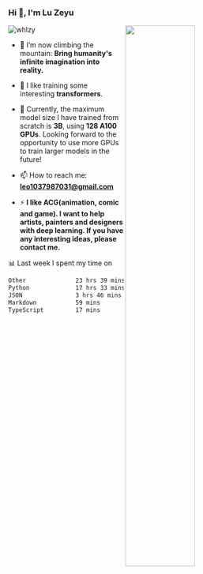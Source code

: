 ### Hi 👋, I'm Lu Zeyu

<img src="https://komarev.com/ghpvc/?username=whlzy&label=Profile%20views&color=0e75b6&style=flat" alt="whlzy" />
<img align="right" width="53%" src="https://github-readme-stats.vercel.app/api?username=whlzy&show_icons=true">

- 🔭 I’m now climbing the mountain: **Bring humanity's infinite imagination into reality.**

- 🌄 I like training some interesting **transformers**.

- 🌠 Currently, the maximum model size I have trained from scratch is **3B**, using **128 A100 GPUs**. Looking forward to the opportunity to use more GPUs to train larger models in the future!

- 📫 How to reach me: **leo1037987031@gmail.com**

- ⚡ **I like ACG(animation, comic and game). I want to help artists, painters and designers with deep learning. If you have any interesting ideas, please contact me.**

📊 Last week I spent my time on

<!--START_SECTION:waka-->

```txt
Other              23 hrs 39 mins  ████████████▓░░░░░░░░░░░░   50.84 %
Python             17 hrs 33 mins  █████████▒░░░░░░░░░░░░░░░   37.71 %
JSON               3 hrs 46 mins   ██░░░░░░░░░░░░░░░░░░░░░░░   08.11 %
Markdown           59 mins         ▓░░░░░░░░░░░░░░░░░░░░░░░░   02.12 %
TypeScript         17 mins         ░░░░░░░░░░░░░░░░░░░░░░░░░   00.63 %
```

<!--END_SECTION:waka-->


